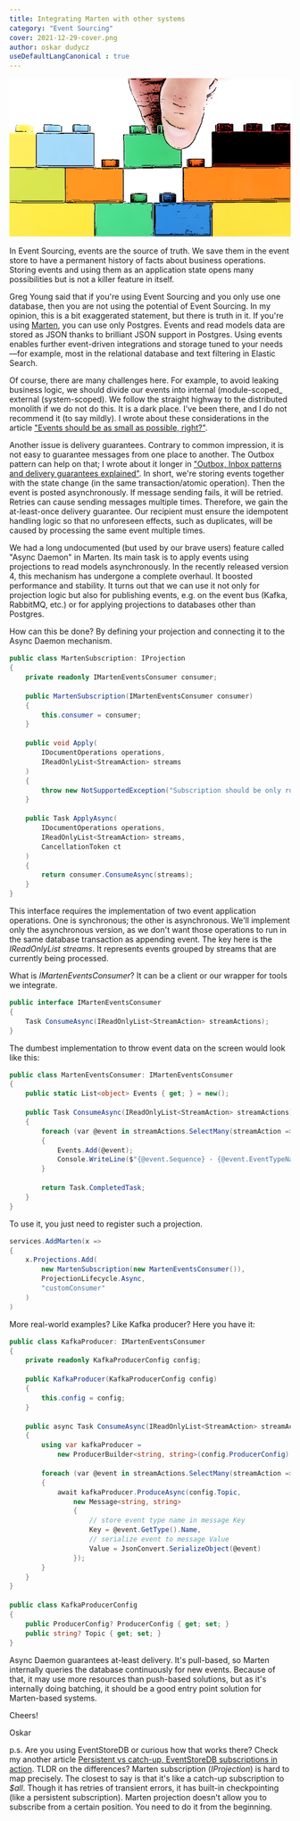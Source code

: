 ```yaml
---
title: Integrating Marten with other systems
category: "Event Sourcing"
cover: 2021-12-29-cover.png
author: oskar dudycz
useDefaultLangCanonical : true
---
```


![cover](2021-12-29-cover.png)

In Event Sourcing, events are the source of truth. We save them in the event store to have a permanent history of facts about business operations. Storing events and using them as an application state opens many possibilities but is not a killer feature in itself.

Greg Young said that if you're using Event Sourcing and you only use one database, then you are not using the potential of Event Sourcing. In my opinion, this is a bit exaggerated statement, but there is truth in it. If you're using [Marten](https://martendb.io/), you can use only Postgres. Events and read models data are stored as JSON thanks to brilliant JSON support in Postgres. Using events enables further event-driven integrations and storage tuned to your needs—for example, most in the relational database and text filtering in Elastic Search.

Of course, there are many challenges here. For example, to avoid leaking business logic, we should divide our events into internal (module-scoped_ external (system-scoped). We follow the straight highway to the distributed monolith if we do not do this. It is a dark place. I've been there, and I do not recommend it (to say mildly). I wrote about these considerations in the article ["Events should be as small as possible, right?"](/pl/events_should_be_as_small_as_possible/).

Another issue is delivery guarantees. Contrary to common impression, it is not easy to guarantee messages from one place to another. The Outbox pattern can help on that; I wrote about it longer in ["Outbox, Inbox patterns and delivery guarantees explained"](/pl/outbox_inbox_patterns_and_delivery_guarantees_explained/). In short, we're storing events together with the state change (in the same transaction/atomic operation). Then the event is posted asynchronously. If message sending fails, it will be retried. Retries can cause sending messages multiple times. Therefore, we gain the at-least-once delivery guarantee. Our recipient must ensure the idempotent handling logic so that no unforeseen effects, such as duplicates, will be caused by processing the same event multiple times.

We had a long undocumented (but used by our brave users) feature called "Async Daemon" in Marten. Its main task is to apply events using projections to read models asynchronously. In the recently released version 4, this mechanism has undergone a complete overhaul. It boosted performance and stability. It turns out that we can use it not only for projection logic but also for publishing events, e.g. on the event bus (Kafka, RabbitMQ, etc.) or for applying projections to databases other than Postgres.

How can this be done? By defining your projection and connecting it to the Async Daemon mechanism.

```csharp
public class MartenSubscription: IProjection
{
    private readonly IMartenEventsConsumer consumer;

    public MartenSubscription(IMartenEventsConsumer consumer)
    {
        this.consumer = consumer;
    }

    public void Apply(
        IDocumentOperations operations,
        IReadOnlyList<StreamAction> streams
    )
    {
        throw new NotSupportedException("Subscription should be only run asynchronously");
    }

    public Task ApplyAsync(
        IDocumentOperations operations,
        IReadOnlyList<StreamAction> streams,
        CancellationToken ct
    )
    {
        return consumer.ConsumeAsync(streams);
    }
}
```

This interface requires the implementation of two event application operations. One is synchronous; the other is asynchronous. We'll implement only the asynchronous version, as we don't want those operations to run in the same database transaction as appending event. The key here is the _IReadOnlyList <StreamAction> streams_. It represents events grouped by streams that are currently being processed.

What is _IMartenEventsConsumer_? It can be a client or our wrapper for tools we integrate.

```csharp
public interface IMartenEventsConsumer
{
    Task ConsumeAsync(IReadOnlyList<StreamAction> streamActions);
}
```

The dumbest implementation to throw event data on the screen would look like this:

```csharp
public class MartenEventsConsumer: IMartenEventsConsumer
{
    public static List<object> Events { get; } = new();

    public Task ConsumeAsync(IReadOnlyList<StreamAction> streamActions)
    {
        foreach (var @event in streamActions.SelectMany(streamAction => streamAction.Events))
        {
            Events.Add(@event);
            Console.WriteLine($"{@event.Sequence} - {@event.EventTypeName}");
        }

        return Task.CompletedTask;
    }
}
```

To use it, you just need to register such a projection.

```csharp
services.AddMarten(x =>
{
    x.Projections.Add(
        new MartenSubscription(new MartenEventsConsumer()),
        ProjectionLifecycle.Async,
        "customConsumer"
    )
)
```

More real-world examples? Like Kafka producer? Here you have it:

```csharp
public class KafkaProducer: IMartenEventsConsumer
{
    private readonly KafkaProducerConfig config;

    public KafkaProducer(KafkaProducerConfig config)
    {
        this.config = config;
    }

    public async Task ConsumeAsync(IReadOnlyList<StreamAction> streamActions)
    {
        using var kafkaProducer =
            new ProducerBuilder<string, string>(config.ProducerConfig).Build();

        foreach (var @event in streamActions.SelectMany(streamAction => streamAction.Events))
        {
            await kafkaProducer.ProduceAsync(config.Topic,
                new Message<string, string>
                {
                    // store event type name in message Key
                    Key = @event.GetType().Name,
                    // serialize event to message Value
                    Value = JsonConvert.SerializeObject(@event)
                });
        }
    }
}

public class KafkaProducerConfig
{
    public ProducerConfig? ProducerConfig { get; set; }
    public string? Topic { get; set; }
}
```

Async Daemon guarantees at-least delivery. It's pull-based, so Marten internally queries the database continuously for new events. Because of that, it may use more resources than push-based solutions, but as it's internally doing batching, it should be a good entry point solution for Marten-based systems.

Cheers!

Oskar

p.s. Are you using EventStoreDB or curious how that works there? Check my another article [Persistent vs catch-up, EventStoreDB subscriptions in action](/pl/persistent_vs_catch_up_eventstoredb_subscriptions_in_action/). TLDR on the differences? Marten subscription (_IProjection_) is hard to map precisely. The closest to say is that it's like a catch-up subscription to _$all_. Though it has retries of transient errors, it has built-in checkpointing (like a persistent subscription). Marten projection doesn't allow you to subscribe from a certain position. You need to do it from the beginning.